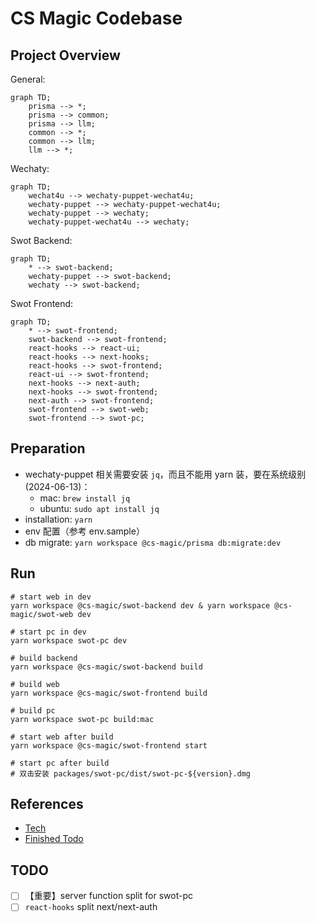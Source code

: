 # CS Magic Codebase

## Project Overview

General: 

```mermaid
graph TD;
    prisma --> *;
    prisma --> common;
    prisma --> llm;
    common --> *;
    common --> llm;
    llm --> *;
```

Wechaty:

```mermaid
graph TD;
    wechat4u --> wechaty-puppet-wechat4u;
    wechaty-puppet --> wechaty-puppet-wechat4u;
    wechaty-puppet --> wechaty;
    wechaty-puppet-wechat4u --> wechaty;
```

Swot Backend:

```mermaid
graph TD;
    * --> swot-backend;
    wechaty-puppet --> swot-backend;
    wechaty --> swot-backend;
```

Swot Frontend:

```mermaid
graph TD;
    * --> swot-frontend;
    swot-backend --> swot-frontend;
    react-hooks --> react-ui;
    react-hooks --> next-hooks;
    react-hooks --> swot-frontend;
    react-ui --> swot-frontend;
    next-hooks --> next-auth;
    next-hooks --> swot-frontend;
    next-auth --> swot-frontend;
    swot-frontend --> swot-web;
    swot-frontend --> swot-pc;
```

## Preparation

- wechaty-puppet 相关需要安装 `jq`，而且不能用 yarn 装，要在系统级别 (2024-06-13)：
    - mac: `brew install jq`
    - ubuntu: `sudo apt install jq`
- installation: `yarn`
- env 配置（参考 env.sample）
- db migrate: `yarn workspace @cs-magic/prisma db:migrate:dev`

## Run

```shell
# start web in dev
yarn workspace @cs-magic/swot-backend dev & yarn workspace @cs-magic/swot-web dev

# start pc in dev
yarn workspace swot-pc dev

# build backend
yarn workspace @cs-magic/swot-backend build

# build web
yarn workspace @cs-magic/swot-frontend build

# build pc
yarn workspace swot-pc build:mac

# start web after build
yarn workspace @cs-magic/swot-frontend start

# start pc after build
# 双击安装 packages/swot-pc/dist/swot-pc-${version}.dmg
```

## References 

- [Tech](__docs__/tech.md)
- [Finished Todo](__docs__/finished-todo.md)

## TODO

- [ ] 【重要】server function split for swot-pc
- [ ] `react-hooks` split next/next-auth
